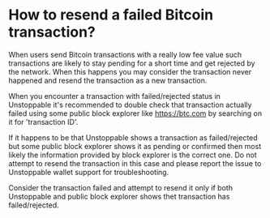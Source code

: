 # How to resend a failed Bitcoin transaction?

When users send Bitcoin transactions with a really low fee value such transactions are likely to stay pending for a short time and get rejected by the network. When this happens you may consider the transaction never happened and resend the transaction as a new transaction.

When you encounter a transaction with failed/rejected status in Unstoppable it's recommended to double check that transaction actually failed using some public block explorer like https://btc.com by searching on it for 'transaction ID'.

If it happens to be that Unstoppable shows a transaction as failed/rejected but some public block explorer shows it as pending or confirmed then most likely the information provided by block explorer is the correct one. Do not attempt to resend the transaction in this case and please report the issue to Unstoppable wallet support for troubleshooting.

Consider the transaction failed and attempt to resend it only if both Unstoppable and public block explorer shows thet transaction has failed/rejected.
